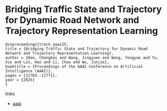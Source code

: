 # Bridging Traffic State and Trajectory for Dynamic Road Network and Trajectory Representation Learning

```
@inproceedings{track_aaai25,
title = {Bridging Traffic State and Trajectory for Dynamic Road Network and Trajectory Representation Learning},
author = {Han, Chengkai and Wang, Jingyuan and Wang, Yongyao and Yu, Xie and Lin, Hao and Li, Chao and Wu, Junjie},
booktitle = {Proceedings of the AAAI Conference on Artificial Intelligence (AAAI)},
pages = {11763--11771},
year = {2025}
}
```

links
- [aaai](https://ojs.aaai.org/index.php/AAAI/article/view/33280)
